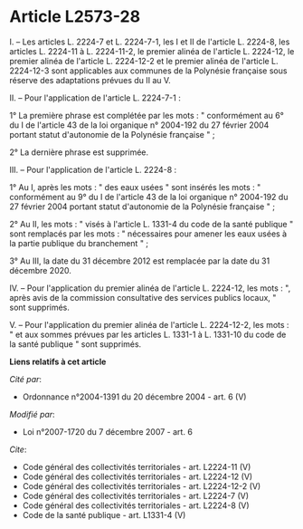 # Article L2573-28

I. – Les articles L. 2224-7 et L. 2224-7-1, les I et II de l'article L. 2224-8, les articles L. 2224-11 à L. 2224-11-2, le
premier alinéa de l'article L. 2224-12, le premier alinéa de l'article L. 2224-12-2 et le premier alinéa de l'article L.
2224-12-3 sont applicables aux communes de la Polynésie française sous réserve des adaptations prévues du II au V.

II. – Pour l'application de l'article L. 2224-7-1 :

1° La première phrase est complétée par les mots : " conformément au 6° du I de l'article 43 de la loi organique n° 2004-192
du 27 février 2004 portant statut d'autonomie de la Polynésie française " ;

2° La dernière phrase est supprimée.

III. – Pour l'application de l'article L. 2224-8 :

1° Au I, après les mots : " des eaux usées " sont insérés les mots : " conformément au 9° du I de l'article 43 de la loi
organique n° 2004-192 du 27 février 2004 portant statut d'autonomie de la Polynésie française " ;

2° Au II, les mots : " visés à l'article L. 1331-4 du code de la santé publique " sont remplacés par les mots : " nécessaires
pour amener les eaux usées à la partie publique du branchement " ;

3° Au III, la date du 31 décembre 2012 est remplacée par la date du 31 décembre 2020.

IV. – Pour l'application du premier alinéa de l'article L. 2224-12, les mots : ", après avis de la commission consultative
des services publics locaux, " sont supprimés.

V. – Pour l'application du premier alinéa de l'article L. 2224-12-2, les mots : " et aux sommes prévues par les articles L.
1331-1 à L. 1331-10 du code de la santé publique " sont supprimés.

**Liens relatifs à cet article**

_Cité par_:

  - Ordonnance n°2004-1391 du 20 décembre 2004 - art. 6 (V)

_Modifié par_:

  - Loi n°2007-1720 du 7 décembre 2007 - art. 6

_Cite_:

  - Code général des collectivités territoriales - art. L2224-11 (V)
  - Code général des collectivités territoriales - art. L2224-12 (V)
  - Code général des collectivités territoriales - art. L2224-12-2 (V)
  - Code général des collectivités territoriales - art. L2224-7 (V)
  - Code général des collectivités territoriales - art. L2224-8 (V)
  - Code de la santé publique - art. L1331-4 (V)
